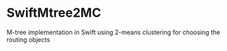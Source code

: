 # SwiftMtree2MC
M-tree implementation in Swift using 2-means clustering for choosing the routing objects
